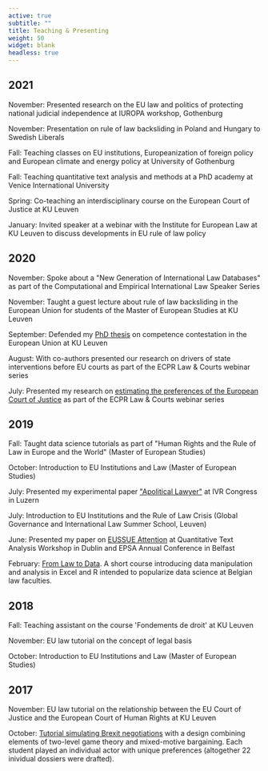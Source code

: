 ```yaml
---
active: true
subtitle: ""
title: Teaching & Presenting
weight: 50
widget: blank
headless: true
---
```


## 2021

November: Presented research on the EU law and politics of protecting national judicial independence at IUROPA workshop, Gothenburg

November: Presentation on rule of law backsliding in Poland and Hungary to Swedish Liberals

Fall: Teaching classes on EU institutions, Europeanization of foreign policy and European climate and energy policy at University of Gothenburg

Fall: Teaching quantitative text analysis and methods at a PhD academy at Venice International University

Spring: Co-teaching an interdisciplinary course on the European Court of Justice at KU Leuven

January: Invited speaker at a webinar with the Institute for European Law at KU Leuven to discuss developments in EU rule of law policy

## 2020

November: Spoke about a "New Generation of International Law Databases" as part of the Computational and Empirical International Law Speaker Series

November: Taught a guest lecture about rule of law backsliding in the European Union for students of the Master of European Studies at KU Leuven

September: Defended my [PhD thesis](https://www.researchgate.net/publication/344270734_The_Law_and_Politics_of_Contested_Competences_in_the_European_Union) on competence contestation in the European Union at KU Leuven

August: With co-authors presented our research on drivers of state interventions before EU courts as part of the ECPR Law & Courts webinar series

July: Presented my research on [estimating the preferences of the European Court of Justice](https://papers.ssrn.com/sol3/papers.cfm?abstract_id=3654580) as part of the ECPR Law & Courts webinar series

## 2019

Fall: Taught data science tutorials as part of "Human Rights and the Rule of Law in Europe and the World" (Master of European Studies)

October: Introduction to EU Institutions and Law (Master of European Studies)

July: Presented my experimental paper ["Apolitical Lawyer"](https://papers.ssrn.com/sol3/papers.cfm?abstract_id=3352467) at IVR Congress in Luzern

July: Introduction to EU Institutions and the Rule of Law Crisis (Global Governance and International Law Summer School, Leuven)

June: Presented my paper on [EUSSUE Attention](https://papers.ssrn.com/sol3/papers.cfm?abstract_id=3393734) at Quantitative Text Analysis Workshop in Dublin and EPSA Annual Conference in Belfast

February: [From Law to Data](https://www.flames-statistics.com/courses-seminars/from-law-to-data-a-gentle-introduction-to-data-based-analysis-in-law/). A short course introducing data manipulation and analysis in Excel and R intended to popularize data science at Belgian law faculties.

## 2018

Fall: Teaching assistant on the course 'Fondements de droit' at KU Leuven

November: EU law tutorial on the concept of legal basis

October: Introduction to EU Institutions and Law (Master of European Studies)

## 2017

November: EU law tutorial on the relationship between the EU Court of Justice and the European Court of Human Rights at KU Leuven

October: [Tutorial simulating Brexit negotiations](post/brexit-negotiation-simulation/) with a design combining elements of two-level game theory and mixed-motive bargaining. Each student played an individual actor with unique preferences (altogether 22 inividual dossiers were drafted).


